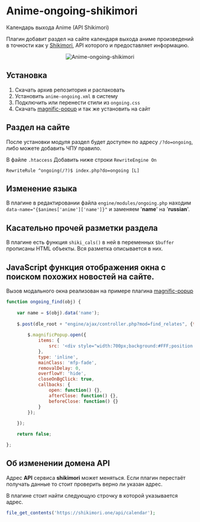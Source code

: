 # Anime-ongoing-shikimori
Календарь выхода Anime (API Shikimori)

Плагин добавит раздел на сайте календаря выхода аниме произведений в точности как у [Shikimori](https://shikimori.one/api/doc), API которого и предоставляет информацию.

<p align="center">
<img src="https://user-images.githubusercontent.com/44625352/178162946-5e767cf3-313e-4ec1-bcb6-617ffd3aa7f6.jpg" alt="Anime-ongoing-shikimori">
</p>

## Установка
1. Скачать архив репозитория и распаковать
2. Установить `anime-ongoing.xml` в систему
3. Подключить или перенести стили из `ongoing.css`
4. Скачать [magnific-popup](https://dimsemenov.com/plugins/magnific-popup/) и так же установить на сайт

## Раздел на сайте
После установки модуля раздел будет доступен по адресу `/?do=ongoing`, либо можете добавить ЧПУ правило.

В файле `.htaccess` Добавить ниже строки `RewriteEngine On`
```
RewriteRule ^ongoing(/?)$ index.php?do=ongoing [L]
```

## Изменение языка
В плагине в редактировании файла `engine/modules/ongoing.php` находим `data-name="{$animes['anime']['name']}"` и заменяем '**name**' на '**russian**'.

## Касательно прочей разметки раздела
В плагине есть функция `shiki_cals()` в ней в переменных `$buffer` прописаны HTML объекты. Вся разметка описывается в них.

## JavaScript функция отображения окна с поиском похожих новостей на сайте.
Вызов модального окна реализован на примере плагина [magnific-popup](https://dimsemenov.com/plugins/magnific-popup/)
```js
function ongoing_find(obj) {
    
    var name = $(obj).data('name');
    
    $.post(dle_root + "engine/ajax/controller.php?mod=find_relates", {title: name, mode: 1, accuracy_find: 1, user_hash: dle_login_hash}, function(data) {
        
        $.magnificPopup.open({
            items: {
                src: '<div style="width:700px;background:#FFF;position:relative;margin:0 auto;padding:25px 10px 10px;" class="clrfix">'+data+'</div>'
            },
            type: 'inline',
            mainClass: 'mfp-fade',
            removalDelay: 0,
            overflowY: 'hide',
            closeOnBgClick: true,
            callbacks: {
                open: function() {},
                afterClose: function() {},         
                beforeClose: function() {}
            }        
        });
            
    });

    return false;

};
```

## Об изменении домена API
Адрес **API** сервиса **shikimori** может меняться. Если плагин перестаёт получать данные то стоит проверить верно ли указан адрес.

В плагине стоит найти следующую строчку в которой указывается адрес.
```php
file_get_contents('https://shikimori.one/api/calendar');
```
